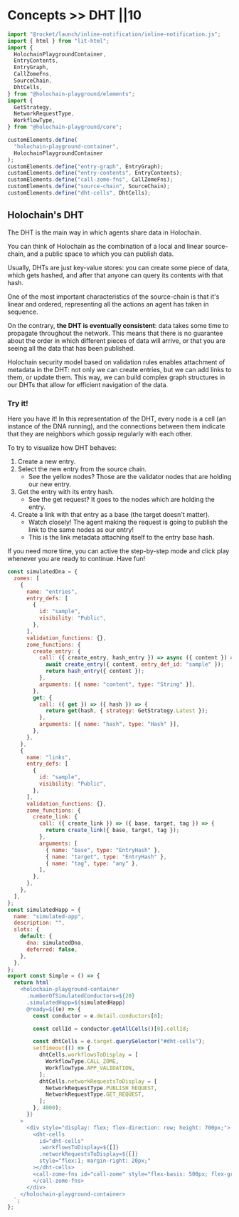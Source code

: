 # Concepts >> DHT ||10

```js script
import "@rocket/launch/inline-notification/inline-notification.js";
import { html } from "lit-html";
import {
  HolochainPlaygroundContainer,
  EntryContents,
  EntryGraph,
  CallZomeFns,
  SourceChain,
  DhtCells,
} from "@holochain-playground/elements";
import {
  GetStrategy,
  NetworkRequestType,
  WorkflowType,
} from "@holochain-playground/core";

customElements.define(
  "holochain-playground-container",
  HolochainPlaygroundContainer
);
customElements.define("entry-graph", EntryGraph);
customElements.define("entry-contents", EntryContents);
customElements.define("call-zome-fns", CallZomeFns);
customElements.define("source-chain", SourceChain);
customElements.define("dht-cells", DhtCells);
```

## Holochain's DHT

The DHT is the main way in which agents share data in Holochain.

You can think of Holochain as the combination of a local and linear source-chain, and a public space to which you can publish data.

Usually, DHTs are just key-value stores: you can create some piece of data, which gets hashed, and after that anyone can query its contents with that hash.

One of the most important characteristics of the source-chain is that it's linear and ordered, representing all the actions an agent has taken in sequence.

On the contrary, **the DHT is eventually consistent**: data takes some time to propagate throughout the network. This means that there is no guarantee about the order in which different pieces of data will arrive, or that you are seeing all the data that has been published.

Holochain security model based on validation rules enables attachment of metadata in the DHT: not only we can create entries, but we can add links to them, or update them. This way, we can build complex graph structures in our DHTs that allow for efficient navigation of the data.

### Try it!

Here you have it! In this representation of the DHT, every node is a cell (an instance of the DNA running), and the connections between them indicate that they are neighbors which gossip regularly with each other.

To try to visualize how DHT behaves:

1. Create a new entry.
2. Select the new entry from the source chain.
   - See the yellow nodes? Those are the validator nodes that are holding our new entry.
3. Get the entry with its entry hash.
   - See the get request? It goes to the nodes which are holding the entry.
4. Create a link with that entry as a base (the target doesn't matter).
   - Watch closely! The agent making the request is going to publish the link to the same nodes as our entry!
   - This is the link metadata attaching itself to the entry base hash.

If you need more time, you can active the step-by-step mode and click play whenever you are ready to continue. Have fun!

```js story
const simulatedDna = {
  zomes: [
    {
      name: "entries",
      entry_defs: [
        {
          id: "sample",
          visibility: "Public",
        },
      ],
      validation_functions: {},
      zome_functions: {
        create_entry: {
          call: ({ create_entry, hash_entry }) => async ({ content }) => {
            await create_entry({ content, entry_def_id: "sample" });
            return hash_entry({ content });
          },
          arguments: [{ name: "content", type: "String" }],
        },
        get: {
          call: ({ get }) => ({ hash }) => {
            return get(hash, { strategy: GetStrategy.Latest });
          },
          arguments: [{ name: "hash", type: "Hash" }],
        },
      },
    },
    {
      name: "links",
      entry_defs: [
        {
          id: "sample",
          visibility: "Public",
        },
      ],
      validation_functions: {},
      zome_functions: {
        create_link: {
          call: ({ create_link }) => ({ base, target, tag }) => {
            return create_link({ base, target, tag });
          },
          arguments: [
            { name: "base", type: "EntryHash" },
            { name: "target", type: "EntryHash" },
            { name: "tag", type: "any" },
          ],
        },
      },
    },
  ],
};
const simulatedHapp = {
  name: "simulated-app",
  description: "",
  slots: {
    default: {
      dna: simulatedDna,
      deferred: false,
    },
  },
};
export const Simple = () => {
  return html`
    <holochain-playground-container
      .numberOfSimulatedConductors=${20}
      .simulatedHapp=${simulatedHapp}
      @ready=${(e) => {
        const conductor = e.detail.conductors[0];

        const cellId = conductor.getAllCells()[0].cellId;

        const dhtCells = e.target.querySelector("#dht-cells");
        setTimeout(() => {
          dhtCells.workflowsToDisplay = [
            WorkflowType.CALL_ZOME,
            WorkflowType.APP_VALIDATION,
          ];
          dhtCells.networkRequestsToDisplay = [
            NetworkRequestType.PUBLISH_REQUEST,
            NetworkRequestType.GET_REQUEST,
          ];
        }, 4000);
      }}
    >
      <div style="display: flex; flex-direction: row; height: 700px;">
        <dht-cells
          id="dht-cells"
          .workflowsToDisplay=${[]}
          .networkRequestsToDisplay=${[]}
          style="flex:1; margin-right: 20px;"
        ></dht-cells>
        <call-zome-fns id="call-zome" style="flex-basis: 500px; flex-grow: 0;">
        </call-zome-fns>
      </div>
    </holochain-playground-container>
  `;
};
```

